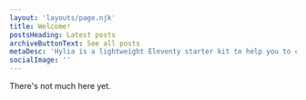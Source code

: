 ```yaml
---
layout: 'layouts/page.njk'
title: Welcome!
postsHeading: Latest posts
archiveButtonText: See all posts
metaDesc: 'Hylia is a lightweight Eleventy starter kit to help you to create your own blog or personal website.'
socialImage: ''
---
```


There's not much here yet.

